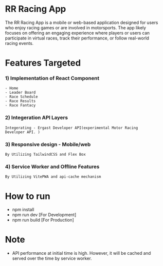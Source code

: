 
# RR Racing App

The RR Racing App is a mobile or web-based application designed for users who enjoy racing games or are involved in motorsports. The app likely focuses on offering an engaging experience where players or users can participate in virtual races, track their performance, or follow real-world racing events.

# Features Targeted

### 1) Implementation of React Component
    - Home
    - Leader Board
    - Race Schedule
    - Race Results
    - Race Fantacy
### 2) Integeration API Layers
    Integerating - Ergast Developer API(experimental Motor Racing Developer API. )
### 3) Responsive design - Mobile/web
    By Utilizing TailwindCSS and Flex Box 
### 4) Service Worker and Offline Features
    By Utilizing VitePWA and api-cache mechanism 

# How to run

- npm install
- npm run dev [For Development]
- npm run build [For Production]

# Note
- API performance at initial time is high. However, it will be cached and served over the time by service worker.  
  




